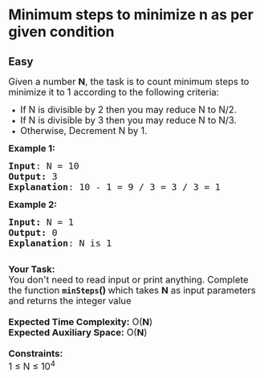 # Minimum steps to minimize n as per given condition
## Easy 
<div class="problem-statement">
                <p></p><p><span style="font-size:18px">Given a number <strong>N</strong>, the task is to count minimum steps to minimize it to 1 according to the following criteria:</span></p>

<ul>
	<li><span style="font-size:18px">If N is divisible by 2 then you may reduce N to N/2.</span></li>
	<li><span style="font-size:18px">If N is divisible by 3 then you may reduce N to N/3.</span></li>
	<li><span style="font-size:18px">Otherwise, Decrement N by 1.</span></li>
</ul>

<p><span style="font-size:18px"><strong>Example 1:</strong></span></p>

<pre><span style="font-size:18px"><strong>Input</strong>: N = 10
<strong>Output:</strong> 3
<strong>Explanation</strong>: 10 - 1 = 9 / 3 = 3 / 3 = 1</span>
</pre>

<div><span style="font-size:18px"><strong>Example 2:</strong></span></div>

<pre><span style="font-size:18px"><strong>Input: </strong>N = 1
<strong>Output: </strong>0
<strong>Explanation</strong>: N is 1</span></pre>

<p><br>
<span style="font-size:18px"><strong>Your Task:&nbsp;&nbsp;</strong><br>
You don't need to read input or print anything. Complete the function <strong><code>minSteps</code>()&nbsp;</strong>which takes <strong>N</strong> as input parameters and returns the integer value<br>
<br>
<strong>Expected Time Complexity:</strong> O(<strong>N</strong>)<br>
<strong>Expected Auxiliary Space:</strong> O(<strong>N</strong>)<br>
<br>
<strong>Constraints:</strong><br>
1 ≤ N ≤ 10<sup>4</sup></span></p>
 <p></p>
            </div>